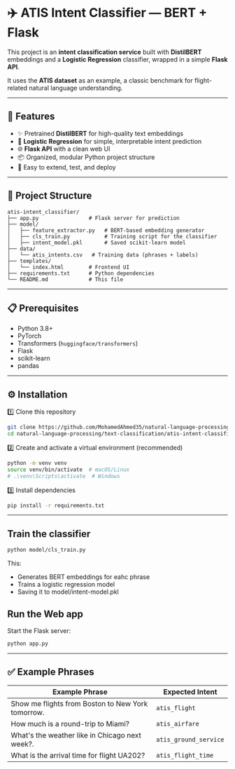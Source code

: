 # ✈️ ATIS Intent Classifier — BERT + Flask

This project is an **intent classification service** built with **DistilBERT** embeddings and a **Logistic Regression** classifier, wrapped in a simple **Flask API**.

It uses the **ATIS dataset** as an example, a classic benchmark for flight-related natural language understanding.

---

## 🚀 Features

- ✨ Pretrained **DistilBERT** for high-quality text embeddings
- 🧠 **Logistic Regression** for simple, interpretable intent prediction
- 🌐 **Flask API** with a clean web UI
- 📦 Organized, modular Python project structure
- 🧪 Easy to extend, test, and deploy

---

## 📂 Project Structure
```
atis-intent_classifier/
├── app.py                # Flask server for prediction
├── model/
│   ├── feature_extractor.py   # BERT-based embedding generator
│   ├── cls_train.py           # Training script for the classifier
│   ├── intent_model.pkl       # Saved scikit-learn model
├── data/
│   └── atis_intents.csv   # Training data (phrases + labels)
├── templates/
│   └── index.html        # Frontend UI
├── requirements.txt      # Python dependencies
└── README.md             # This file
```

---

## 📋 Prerequisites

- Python 3.8+
- PyTorch
- Transformers (`huggingface/transformers`)
- Flask
- scikit-learn
- pandas

---

## ⚙️ Installation

1️⃣ Clone this repository  
```bash
git clone https://github.com/MohamedAhmed35/natural-language-processing.git
cd natural-language-processing/text-classification/atis-intent-classifier
```

2️⃣ Create and activate a virtual environment (recommended)
```bash
python -m venv venv
source venv/bin/activate  # macOS/Linux
# .\venv\Scripts\activate  # Windows
```
3️⃣ Install dependencies
```bash
pip install -r requirements.txt
```
---
## Train the classifier
```bash
python model/cls_train.py
```
This:
- Generates BERT embeddings for eahc phrase
- Trains a logistic regression model
- Saving it to model/intent-model.pkl

## Run the Web app
Start the Flask server:
```bash
python app.py
```

--- 
## ✅ Example Phrases
| Example Phrase                                    | Expected Intent       |
| ------------------------------------------------- | ----------------------|
| Show me flights from Boston to New York tomorrow. | `atis_flight`         |
| How much is a round-trip to Miami?                | `atis_airfare`        |
| What's the weather like in Chicago next week?.    | `atis_ground_service` |
| What is the arrival time for flight UA202?        | `atis_flight_time`    |
